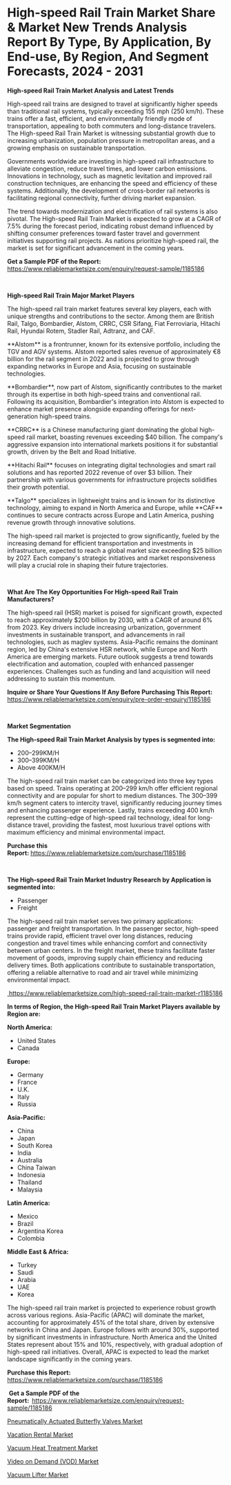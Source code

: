 <p><h1>High-speed Rail Train Market Share & Market New Trends Analysis Report By Type, By Application, By End-use, By Region, And Segment Forecasts, 2024 - 2031</h1></p><p><strong>High-speed Rail Train Market Analysis and Latest Trends</strong></p>
<p><p>High-speed rail trains are designed to travel at significantly higher speeds than traditional rail systems, typically exceeding 155 mph (250 km/h). These trains offer a fast, efficient, and environmentally friendly mode of transportation, appealing to both commuters and long-distance travelers. The High-speed Rail Train Market is witnessing substantial growth due to increasing urbanization, population pressure in metropolitan areas, and a growing emphasis on sustainable transportation. </p><p>Governments worldwide are investing in high-speed rail infrastructure to alleviate congestion, reduce travel times, and lower carbon emissions. Innovations in technology, such as magnetic levitation and improved rail construction techniques, are enhancing the speed and efficiency of these systems. Additionally, the development of cross-border rail networks is facilitating regional connectivity, further driving market expansion. </p><p>The trend towards modernization and electrification of rail systems is also pivotal. The High-speed Rail Train Market is expected to grow at a CAGR of 7.5% during the forecast period, indicating robust demand influenced by shifting consumer preferences toward faster travel and government initiatives supporting rail projects. As nations prioritize high-speed rail, the market is set for significant advancement in the coming years.</p></p>
<p><strong>Get a Sample PDF of the Report:&nbsp;</strong> <a href="https://www.reliablemarketsize.com/enquiry/request-sample/1185186?utm_campaign=1694&utm_medium=2&utm_source=Github&utm_content=ia&utm_term=22102024&utm_id=high-speed-rail-train">https://www.reliablemarketsize.com/enquiry/request-sample/1185186</a></p>
<p>&nbsp;</p>
<p><strong>High-speed Rail Train Major Market Players</strong></p>
<p><p>The high-speed rail train market features several key players, each with unique strengths and contributions to the sector. Among them are British Rail, Talgo, Bombardier, Alstom, CRRC, CSR Sifang, Fiat Ferroviaria, Hitachi Rail, Hyundai Rotem, Stadler Rail, Adtranz, and CAF.</p><p>**Alstom** is a frontrunner, known for its extensive portfolio, including the TGV and AGV systems. Alstom reported sales revenue of approximately €8 billion for the rail segment in 2022 and is projected to grow through expanding networks in Europe and Asia, focusing on sustainable technologies.</p><p>**Bombardier**, now part of Alstom, significantly contributes to the market through its expertise in both high-speed trains and conventional rail. Following its acquisition, Bombardier's integration into Alstom is expected to enhance market presence alongside expanding offerings for next-generation high-speed trains.</p><p>**CRRC** is a Chinese manufacturing giant dominating the global high-speed rail market, boasting revenues exceeding $40 billion. The company's aggressive expansion into international markets positions it for substantial growth, driven by the Belt and Road Initiative.</p><p>**Hitachi Rail** focuses on integrating digital technologies and smart rail solutions and has reported 2022 revenue of over $3 billion. Their partnership with various governments for infrastructure projects solidifies their growth potential.</p><p>**Talgo** specializes in lightweight trains and is known for its distinctive technology, aiming to expand in North America and Europe, while **CAF** continues to secure contracts across Europe and Latin America, pushing revenue growth through innovative solutions.</p><p>The high-speed rail market is projected to grow significantly, fueled by the increasing demand for efficient transportation and investments in infrastructure, expected to reach a global market size exceeding $25 billion by 2027. Each company's strategic initiatives and market responsiveness will play a crucial role in shaping their future trajectories.</p></p>
<p>&nbsp;</p>
<p><strong>What Are The Key Opportunities For High-speed Rail Train Manufacturers?</strong></p>
<p><p>The high-speed rail (HSR) market is poised for significant growth, expected to reach approximately $200 billion by 2030, with a CAGR of around 6% from 2023. Key drivers include increasing urbanization, government investments in sustainable transport, and advancements in rail technologies, such as maglev systems. Asia-Pacific remains the dominant region, led by China's extensive HSR network, while Europe and North America are emerging markets. Future outlook suggests a trend towards electrification and automation, coupled with enhanced passenger experiences. Challenges such as funding and land acquisition will need addressing to sustain this momentum.</p></p>
<p><strong>Inquire or Share Your Questions If Any Before Purchasing This Report:</strong> <a href="https://www.reliablemarketsize.com/enquiry/pre-order-enquiry/1185186?utm_campaign=1694&utm_medium=2&utm_source=Github&utm_content=ia&utm_term=22102024&utm_id=high-speed-rail-train">https://www.reliablemarketsize.com/enquiry/pre-order-enquiry/1185186</a></p>
<p>&nbsp;</p>
<p><strong>Market Segmentation</strong></p>
<p><strong>The High-speed Rail Train Market Analysis by types is segmented into:</strong></p>
<p><ul><li>200–299KM/H</li><li>300–399KM/H</li><li>Above 400KM/H</li></ul></p>
<p><p>The high-speed rail train market can be categorized into three key types based on speed. Trains operating at 200–299 km/h offer efficient regional connectivity and are popular for short to medium distances. The 300–399 km/h segment caters to intercity travel, significantly reducing journey times and enhancing passenger experience. Lastly, trains exceeding 400 km/h represent the cutting-edge of high-speed rail technology, ideal for long-distance travel, providing the fastest, most luxurious travel options with maximum efficiency and minimal environmental impact.</p></p>
<p><strong>Purchase this Report:&nbsp;</strong><a href="https://www.reliablemarketsize.com/purchase/1185186?utm_campaign=1694&utm_medium=2&utm_source=Github&utm_content=ia&utm_term=22102024&utm_id=high-speed-rail-train">https://www.reliablemarketsize.com/purchase/1185186</a></p>
<p>&nbsp;</p>
<p><strong>The High-speed Rail Train Market Industry Research by Application is segmented into:</strong></p>
<p><ul><li>Passenger</li><li>Freight</li></ul></p>
<p><p>The high-speed rail train market serves two primary applications: passenger and freight transportation. In the passenger sector, high-speed trains provide rapid, efficient travel over long distances, reducing congestion and travel times while enhancing comfort and connectivity between urban centers. In the freight market, these trains facilitate faster movement of goods, improving supply chain efficiency and reducing delivery times. Both applications contribute to sustainable transportation, offering a reliable alternative to road and air travel while minimizing environmental impact.</p></p>
<p><a href="https://www.reliablemarketsize.com/high-speed-rail-train-market-r1185186?utm_campaign=1694&utm_medium=2&utm_source=Github&utm_content=ia&utm_term=22102024&utm_id=high-speed-rail-train">&nbsp;https://www.reliablemarketsize.com/high-speed-rail-train-market-r1185186</a></p>
<p><strong>In terms of Region, the High-speed Rail Train Market Players available by Region are:</strong></p>
<p>
    <p> <strong> North America: </strong>
        <ul>
            <li>United States</li>
            <li>Canada</li>
        </ul>
        </p> 
    <p> <strong> Europe: </strong>
        <ul>
            <li>Germany</li>
            <li>France</li>
            <li>U.K.</li>
            <li>Italy</li>
            <li>Russia</li>
        </ul>
        </p> 
    <p> <strong> Asia-Pacific: </strong>
        <ul>
            <li>China</li>
            <li>Japan</li>
            <li>South Korea</li>
            <li>India</li>
            <li>Australia</li>
            <li>China Taiwan</li>
            <li>Indonesia</li>
            <li>Thailand</li>
            <li>Malaysia</li>
        </ul>
        </p> 
    <p> <strong> Latin America: </strong>
        <ul>
            <li>Mexico</li>
            <li>Brazil</li>
            <li>Argentina Korea</li>
            <li>Colombia</li>
        </ul>
        </p> 
    <p> <strong> Middle East & Africa: </strong>
        <ul>
            <li>Turkey</li>
            <li>Saudi</li>
            <li>Arabia</li>
            <li>UAE</li>
            <li>Korea</li>
        </ul>
    </p>
    </p>
<p><p>The high-speed rail train market is projected to experience robust growth across various regions. Asia-Pacific (APAC) will dominate the market, accounting for approximately 45% of the total share, driven by extensive networks in China and Japan. Europe follows with around 30%, supported by significant investments in infrastructure. North America and the United States represent about 15% and 10%, respectively, with gradual adoption of high-speed rail initiatives. Overall, APAC is expected to lead the market landscape significantly in the coming years.</p></p>
<p><strong>Purchase this Report: </strong><a href="https://www.reliablemarketsize.com/purchase/1185186?utm_campaign=1694&utm_medium=2&utm_source=Github&utm_content=ia&utm_term=22102024&utm_id=high-speed-rail-train">https://www.reliablemarketsize.com/purchase/1185186</a></p>
<p>&nbsp;<strong>Get a Sample PDF of the Report:&nbsp;&nbsp;</strong><a href="https://www.reliablemarketsize.com/enquiry/request-sample/1185186?utm_campaign=1694&utm_medium=2&utm_source=Github&utm_content=ia&utm_term=22102024&utm_id=high-speed-rail-train">https://www.reliablemarketsize.com/enquiry/request-sample/1185186</a></p>
<p><strong></strong></p>
<p><p><a href="https://issuu.com/reportprime-2/docs/pneumatically-actuated-butterfly-va_1b9df8b40054a9?utm_campaign=1694&utm_medium=2&utm_source=Github&utm_content=ia&utm_term=22102024&utm_id=high-speed-rail-train">Pneumatically Actuated Butterfly Valves Market</a></p><p><a href="https://www.linkedin.com/pulse/driving-forces-global-vacation-rental-market-trends-applications-q5rnf?utm_campaign=1694&utm_medium=2&utm_source=Github&utm_content=ia&utm_term=22102024&utm_id=high-speed-rail-train">Vacation Rental Market</a></p><p><a href="https://www.linkedin.com/pulse/exploring-vacuum-heat-treatment-market-strategic-insights-growth-pwngf?utm_campaign=1694&utm_medium=2&utm_source=Github&utm_content=ia&utm_term=22102024&utm_id=high-speed-rail-train">Vacuum Heat Treatment Market</a></p><p><a href="https://www.linkedin.com/pulse/video-demand-vod-industry-insights-report-analyzing-market-gynee?utm_campaign=1694&utm_medium=2&utm_source=Github&utm_content=ia&utm_term=22102024&utm_id=high-speed-rail-train">Video on Demand (VOD) Market</a></p><p><a href="https://www.linkedin.com/pulse/global-vacuum-lifter-nexus-sector-confluences-regional-catalysts-7jnmf?utm_campaign=1694&utm_medium=2&utm_source=Github&utm_content=ia&utm_term=22102024&utm_id=high-speed-rail-train">Vacuum Lifter Market</a></p></p>